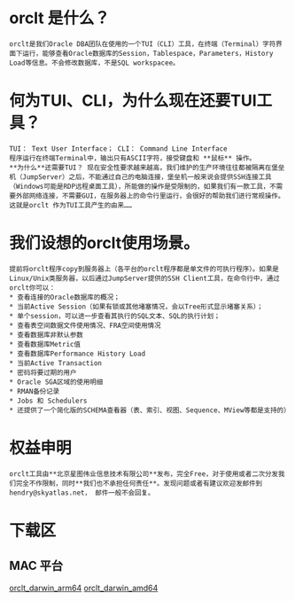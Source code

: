 # orclt 是什么？
    orclt是我们Oracle DBA团队在使用的一个TUI（CLI）工具，在终端（Terminal）字符界面下运行，能够查看Oracle数据库的Session，Tablespace，Parameters，History Load等信息。不会修改数据库，不是SQL workspacee。

# 何为TUI、CLI，为什么现在还要TUI工具？
    TUI： Text User Interface； CLI： Command Line Interface
    程序运行在终端Terminal中，输出只有ASCII字符，接受键盘和 **鼠标** 操作。
    **为什么**还需要TUI？ 现在安全性要求越来越高，我们维护的生产环境往往都被隔离在堡垒机（JumpServer）之后，不能通过自己的电脑连接，堡垒机一般来说会提供SSH连接工具（Windows可能是RDP远程桌面工具），所能做的操作是受限制的，如果我们有一款工具，不需要外部网络连接，不需要GUI，在服务器上的命令行里运行，会很好的帮助我们进行常规操作。这就是orclt 作为TUI工具产生的由来……

# 我们设想的orclt使用场景。
    提前将orclt程序copy到服务器上（各平台的orclt程序都是单文件的可执行程序）。如果是Linux/Unix类服务器，以后通过JumpServer提供的SSH Client工具，在命令行中，通过orclt你可以：
    * 查看连接的Oracle数据库的概况；
    * 当前Active Session（如果有锁或其他堵塞情况，会以Tree形式显示堵塞关系）；
    * 单个session，可以进一步查看其执行的SQL文本、SQL的执行计划；
    * 查看表空间数据文件使用情况、FRA空间使用情况
    * 查看数据库非默认参数
    * 查看数据库Metric值
    * 查看数据库Performance History Load
    * 当前Active Transaction
    * 密码将要过期的用户
    * Oracle SGA区域的使用明细
    * RMAN备份记录
    * Jobs 和 Schedulers
    * 还提供了一个简化版的SCHEMA查看器（表、索引、视图、Sequence、MView等都是支持的）

# 权益申明
    orclt工具由**北京星图伟业信息技术有限公司**发布，完全Free，对于使用或者二次分发我们完全不作限制，同时**我们也不承担任何责任**。发现问题或者有建议欢迎发邮件到 hendry@skyatlas.net， 邮件一般不会回复。

# 下载区

## MAC 平台
[orclt_darwin_arm64](!/orclt_darwin_arm64)
[orclt_darwin_amd64](!/orclt_darwin_amd64)